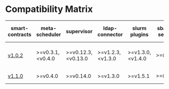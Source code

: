 # Compatibility Matrix

| smart-contracts                                                                       | meta-scheduler    | supervisor          | ldap-connector    | slurm plugins    | sbatch-service | smart-contracts-exporter | cli                              |
| ------------------------------------------------------------------------------------- | ----------------- | ------------------- | ----------------- | ---------------- | -------------- | ------------------------ | -------------------------------- |
| [v1.0.2](https://github.com/deepsquare-io/grid/releases/tag/smart-contracts%2Fv1.0.2) | >=v0.3.1, <v0.4.0 | >=v0.12.3, <v0.13.0 | >=v1.2.3, <v1.3.0 | >=v1.3.0,<v1.4.0 | >=0.11.0       | >=v0.3.2, <v0.4.0        | >=v1.0.0-alpha.5, <v1.0.0-beta.5 |
| [v1.1.0](https://github.com/deepsquare-io/grid/releases/tag/smart-contracts%2Fv1.1.0) | >=v0.4.0          | >=v0.14.0           | >=v1.3.0          | >=v1.5.1         | >=0.12.0       | >=v0.4.0                 | >=v1.0.0-beta.5                  |
